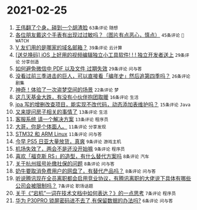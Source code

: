 # 2021-02-25

1. [王伟翻了个身，碰到一个胡渣脸](https://www.v2ex.com/t/756028) `63条评论` `随想`
1. [各位朋友戴这个手表有出现过过敏吗？（图片有点恶心，慎点）](https://www.v2ex.com/t/756068) `45条评论` ` WATCH`
1. [V 友们用的是哪家的域名邮箱？](https://www.v2ex.com/t/756059) `39条评论` `云计算`
1. [[送兑换码] iOS 上好用的视频编辑独立小工具软件! ! ! 独立开发者送上](https://www.v2ex.com/t/756040) `29条评论` `分享创造`
1. [如何避免微信中 PDF 以及文件 过期失效](https://www.v2ex.com/t/756029) `29条评论` `问与答`
1. [没看过前三季进击的巨人，可以直接看「编年史」然后追第四季吗？](https://www.v2ex.com/t/756033) `26条评论` `剧集`
1. [神奇！体验了一次盗梦空间的场景](https://www.v2ex.com/t/756034) `22条评论` `梦`
1. [这几天基金大跌，有没有小伙伴抱团取暖](https://www.v2ex.com/t/756072) `16条评论` `生活`
1. [jpa 写的增删改查项目，能实现不改代码，动态添加表维护吗？](https://www.v2ex.com/t/756071) `15条评论` `Java`
1. [又来提问房子相关的事情了](https://www.v2ex.com/t/756060) `13条评论` `生活`
1. [客服系统 请一个解决方案](https://www.v2ex.com/t/756047) `13条评论` `程序员`
1. [大哥，你是个体面人。](https://www.v2ex.com/t/756075) `11条评论` `分享发现`
1. [STM32 和 ARM Linux](https://www.v2ex.com/t/756064) `11条评论` `问与答`
1. [今早 PS5 日亚大量放货，真爽](https://www.v2ex.com/t/756038) `9条评论` `游戏主机`
1. [机场失效了，两会不是还没开始嘛](https://www.v2ex.com/t/756039) `9条评论` `程序员`
1. [喜欢「福克斯 RS」的造型，有什么替代方案吗](https://www.v2ex.com/t/756078) `8条评论` `汽车`
1. [关于杭州摇号补缴社保的问题](https://www.v2ex.com/t/756052) `8条评论` `问与答`
1. [奶牛要取消免费用户的网盘了，有替代产品吗？](https://www.v2ex.com/t/756050) `8条评论` `问与答`
1. [听说腾讯现在全员离职都会启用竞业协议，有腾讯离职的大佬说下具体有哪些公司会被限制吗？](https://www.v2ex.com/t/756074) `7条评论` `职场话题`
1. [关于《“宕机”一词在技术文档中如何表达？》的一点思考](https://www.v2ex.com/t/756042) `7条评论` `程序员`
1. [华为 P30PRO 锁屏密码进不去了,有保留数据的办法吗?](https://www.v2ex.com/t/756081) `6条评论` `问与答`
